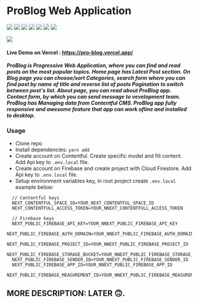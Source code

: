 # ProBlog Web Application

<p>
    <img src="https://img.shields.io/badge/Progressive Web App -PWA-purple?style=flat">
    <img src="https://img.shields.io/badge/Language-TypeScript-blue?style=flat&logo=typescript">
    <img src="https://img.shields.io/badge/CMS-Contentful-yellow?style=flat&logo=contentful">
    <img src="https://img.shields.io/badge/Library-Next.js-black?style=flat&logo=next.js">
    <img src="https://img.shields.io/badge/Deploy-Vercel-black?style=flat&logo=vercel">
    <img src="https://img.shields.io/badge/Cloud storage-Firebase-orange?style=flat&logo=firebase">
    <img src="https://img.shields.io/badge/Styling-TailwindCSS-teal?style=flat&logo=tailwindcss">
    
</p>
<img src="https://img.shields.io/badge/made--by-Artur Okhotnichenko-crimson?style=flat">

#### Live Demo on Vercel : https://pro-blog.vercel.app/

**_ProBlog is Progressive Web Application, where you can find and read posts on the most popular topics. Home page has Latest Post section. On Blog page you can chosoe/sort Categories, search form where you can find post by name of title and reverse list of posts Pagination to switch between post's list. About page, you can read about ProBlog app. Contact form, by which you can send message to vevelopment team. ProBlog has Managing data from Contentful CMS. ProBlog app fully responsive and awesome feature that app can work ofline and installed to desktop._**

### Usage

- Clone repo
- Install dependencies: `yarn add`
- Create account on Contentful. Create specific model and fill content. Add Api key to `.env.local` file.
- Create account on Firebase and create project with Cloud Firestore. Add Api key to `.env.local` file.
- Setup environment variables key, in root project create `.env.local` example below:

```
  // Contentful keys
  NEXT_CONTENTFUL_SPACE_ID=YOUR_NEXT_CONTENTFUL_SPACE_ID
  NEXT_CONTENTFULL_ACCESS_TOKEN=YOUR_NNEXT_CONTENTFULL_ACCESS_TOKEN

  // Firebase keys
  NEXT_PUBLIC_FIREBASE_API_KEY=YOUR_NNEXT_PUBLIC_FIREBASE_API_KEY
  NEXT_PUBLIC_FIREBASE_AUTH_DOMAIN=YOUR_NNEXT_PUBLIC_FIREBASE_AUTH_DOMAIN
  NEXT_PUBLIC_FIREBASE_PROJECT_ID=YOUR_NNEXT_PUBLIC_FIREBASE_PROJECT_ID
  NEXT_PUBLIC_FIREBASE_STORAGE_BUCKET=YOUR_NNEXT_PUBLIC_FIREBASE_STORAGE_BUCKET
  NEXT_PUBLIC_FIREBASE_SENDER_ID=YOUR_NNEXT_PUBLIC_FIREBASE_SENDER_ID
  NEXT_PUBLIC_FIREBASE_APP_ID=YOUR_NNEXT_PUBLIC_FIREBASE_APP_ID
  NEXT_PUBLIC_FIREBASE_MEASUREMENT_ID=YOUR_NNEXT_PUBLIC_FIREBASE_MEASUREMENT_ID
```

## MORE DESCRIPTION: LATER 🙃.
